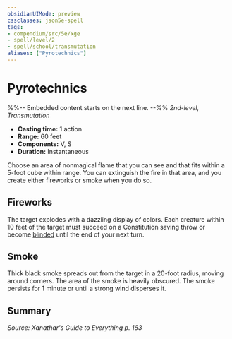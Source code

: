 ```yaml
---
obsidianUIMode: preview
cssclasses: json5e-spell
tags:
- compendium/src/5e/xge
- spell/level/2
- spell/school/transmutation
aliases: ["Pyrotechnics"]
---
```

# Pyrotechnics
%%-- Embedded content starts on the next line. --%%
*2nd-level, Transmutation*  

- **Casting time:** 1 action
- **Range:** 60 feet
- **Components:** V, S
- **Duration:** Instantaneous

Choose an area of nonmagical flame that you can see and that fits within a 5-foot cube within range. You can extinguish the fire in that area, and you create either fireworks or smoke when you do so.

## Fireworks

The target explodes with a dazzling display of colors. Each creature within 10 feet of the target must succeed on a Constitution saving throw or become [blinded](Mechanics/Rules/conditions.md#Blinded) until the end of your next turn.

## Smoke

Thick black smoke spreads out from the target in a 20-foot radius, moving around corners. The area of the smoke is heavily obscured. The smoke persists for 1 minute or until a strong wind disperses it.

## Summary

*Source: Xanathar's Guide to Everything p. 163*